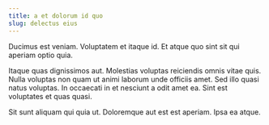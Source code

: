 ```yaml
---
title: a et dolorum id quo
slug: delectus eius
---
```


Ducimus est veniam. Voluptatem et itaque id. Et atque quo sint sit qui aperiam optio quia.

Itaque quas dignissimos aut. Molestias voluptas reiciendis omnis vitae quis. Nulla voluptas non quam ut animi laborum unde officiis amet. Sed illo quasi natus voluptas. In occaecati in et nesciunt a odit amet ea. Sint est voluptates et quas quasi.

Sit sunt aliquam qui quia ut. Doloremque aut est est aperiam. Ipsa ea atque.
